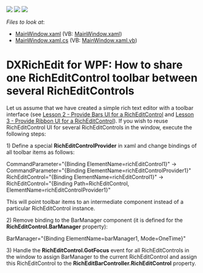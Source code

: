 <!-- default badges list -->
![](https://img.shields.io/endpoint?url=https://codecentral.devexpress.com/api/v1/VersionRange/128607191/22.2.3%2B)
[![](https://img.shields.io/badge/Open_in_DevExpress_Support_Center-FF7200?style=flat-square&logo=DevExpress&logoColor=white)](https://supportcenter.devexpress.com/ticket/details/E3445)
[![](https://img.shields.io/badge/📖_How_to_use_DevExpress_Examples-e9f6fc?style=flat-square)](https://docs.devexpress.com/GeneralInformation/403183)
<!-- default badges end -->
<!-- default file list -->
*Files to look at*:

* [MainWindow.xaml](./CS/MainWindow.xaml) (VB: [MainWindow.xaml](./VB/MainWindow.xaml))
* [MainWindow.xaml.cs](./CS/MainWindow.xaml.cs) (VB: [MainWindow.xaml.vb](./VB/MainWindow.xaml.vb))
<!-- default file list end -->
# DXRichEdit for WPF: How to share one RichEditControl toolbar between several RichEditControls


<p>Let us assume that we have created a simple rich text editor with a toolbar interface (see <a href="http://documentation.devexpress.com/#WPF/CustomDocument8847"><u>Lesson 2 - Provide Bars UI for a RichEditControl</u></a> and <a href="http://documentation.devexpress.com/#WPF/CustomDocument8853"><u>Lesson 3 - Provide Ribbon UI for a RichEditControl</u></a>). If you wish to reuse RichEditControl UI for several RichEditControls in the window, execute the following steps:</p><p>1) Define a special <strong>RichEditControlProvider</strong> in xaml and change bindings of all toolbar items as follows:</p><p>CommandParameter="{Binding ElementName=richEditControl1}"    ->    CommandParameter="{Binding ElementName=richEditControlProvider1}"<br />
RichEditControl="{Binding ElementName=richEditControl1}"    ->    RichEditControl="{Binding Path=RichEditControl, ElementName=richEditControlProvider1}"</p><p>This will point toolbar items to an intermediate component instead of a particular RichEditControl instance.</p><p>2) Remove binding to the BarManager component (it is defined for the <strong>RichEditControl.BarManager</strong> property):</p><p>BarManager="{Binding ElementName=barManager1, Mode=OneTime}"</p><p>3) Handle the <strong>RichEditControl.GotFocus</strong> event for all RichEditControls in the window to assign BarManager to the current RichEditControl and assign this RichEditControl to the <strong>RichEditBarController.RichEditControl</strong> property.</p>

<br/>


